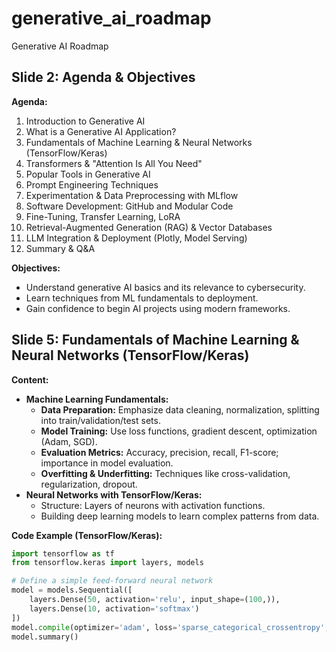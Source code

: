 # generative_ai_roadmap
Generative AI Roadmap

## Slide 2: Agenda & Objectives
**Agenda:**
1. Introduction to Generative AI  
2. What is a Generative AI Application?  
3. Fundamentals of Machine Learning & Neural Networks (TensorFlow/Keras)  
4. Transformers & "Attention Is All You Need"  
5. Popular Tools in Generative AI  
6. Prompt Engineering Techniques  
7. Experimentation & Data Preprocessing with MLflow  
8. Software Development: GitHub and Modular Code  
9. Fine-Tuning, Transfer Learning, LoRA  
10. Retrieval-Augmented Generation (RAG) & Vector Databases  
11. LLM Integration & Deployment (Plotly, Model Serving)  
12. Summary & Q&A  

**Objectives:**
- Understand generative AI basics and its relevance to cybersecurity.
- Learn techniques from ML fundamentals to deployment.
- Gain confidence to begin AI projects using modern frameworks.

## Slide 5: Fundamentals of Machine Learning & Neural Networks (TensorFlow/Keras)
**Content:**
- **Machine Learning Fundamentals:**
  - **Data Preparation:** Emphasize data cleaning, normalization, splitting into train/validation/test sets.
  - **Model Training:** Use loss functions, gradient descent, optimization (Adam, SGD).
  - **Evaluation Metrics:** Accuracy, precision, recall, F1-score; importance in model evaluation.
  - **Overfitting & Underfitting:** Techniques like cross-validation, regularization, dropout.
- **Neural Networks with TensorFlow/Keras:**
  - Structure: Layers of neurons with activation functions.
  - Building deep learning models to learn complex patterns from data.
  
**Code Example (TensorFlow/Keras):**
```python
import tensorflow as tf
from tensorflow.keras import layers, models

# Define a simple feed-forward neural network
model = models.Sequential([
    layers.Dense(50, activation='relu', input_shape=(100,)),
    layers.Dense(10, activation='softmax')
])
model.compile(optimizer='adam', loss='sparse_categorical_crossentropy', metrics=['accuracy'])
model.summary()
